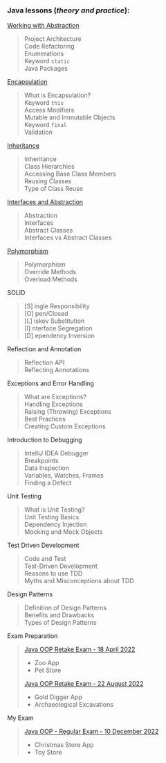 ### Java lessons (_theory and practice_):

[Working with Abstraction](https://github.com/thrako/java_oop/tree/main/lesson01_working_with_abstraction) 
> Project Architecture  
> Code Refactoring  
> Enumerations  
> Keyword `static`  
> Java Packages  

[Encapsulation](https://github.com/thrako/java_oop/tree/main/lesson02_encapsulation)
> What is Encapsulation?  
Keyword `this`  
Access Modifiers  
Mutable and Immutable Objects  
Keyword `final`  
Validation  
> 

[Inheritance](https://github.com/thrako/java_oop/tree/main/lesson03_inheritance)
> Inheritance  
Class Hierarchies  
Accessing Base Class Members  
Reusing Classes  
Type of Class Reuse  
>

[Interfaces and Abstraction](https://github.com/thrako/java_oop/tree/main/lesson04_interfaces)
> Abstraction  
Interfaces  
Abstract Classes  
Interfaces vs Abstract Classes  
>

[Polymorphism](https://github.com/thrako/java_oop/tree/main/lesson05_polymorphism)
> Polymorphism  
Override Methods  
Overload Methods  
>

SOLID
> &#91;S&#93; ingle Responsibility   
&#91;O&#93; pen/Closed  
&#91;L&#93; iskov Substitution  
&#91;I&#93; nterface Segregation  
&#91;D&#93; ependency Inversion  
>

Reflection and Annotation
> Reflection API  
Reflecting Annotations  
>

Exceptions and Error Handling
> What are Exceptions?  
Handling Exceptions  
Raising (Throwing) Exceptions  
Best Practices  
Creating Custom Exceptions  
>

Introduction to Debugging
> IntelliJ IDEA Debugger  
Breakpoints  
Data Inspection  
Variables, Watches, Frames  
Finding a Defect  
>

Unit Testing  
> What is Unit Testing?  
Unit Testing Basics  
Dependency Injection  
Mocking and Mock Objects  
>

Test Driven Development
> Code and Test  
Test-Driven Development  
Reasons to use TDD  
Myths and Misconceptions about TDD  
>

Design Patterns
> Definition of Design Patterns  
Benefits and Drawbacks  
Types of Design Patterns  
>

Exam Preparation
> [Java OOP Retake Exam - 18 April 2022](https://github.com/thrako/java_oop_exam_2022-04-18)
> + Zoo App
> + Pet Store
>
> [Java OOP Retake Exam - 22 August 2022](https://github.com/thrako/java_oop_exam_2022-08-22)
> + Gold Digger App  
> + Archaeological Excavations  


My Exam
> [Java OOP - Regular Exam - 10 December 2022](https://github.com/thrako/java_oop_exam_2022-12-10)
> + Christmas Store App
> + Toy Store
